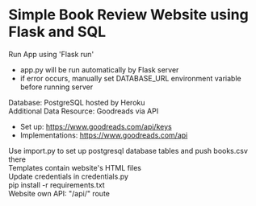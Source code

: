 # Simple Book Review Website using Flask and SQL

Run App using 'Flask run'  
  - app.py will be run automatically by Flask server  
  - if error occurs, manually set DATABASE_URL environment variable before running server  
  
Database: PostgreSQL hosted by Heroku  
Additional Data Resource: Goodreads via API  
  - Set up: https://www.goodreads.com/api/keys  
  - Implementations: https://www.goodreads.com/api  
  
Use import.py to set up postgresql database tables and push books.csv there  
Templates contain website's HTML files  
Update credentials in credentials.py  
pip install -r requirements.txt  
Website own API: "/api/<isbn>" route   
